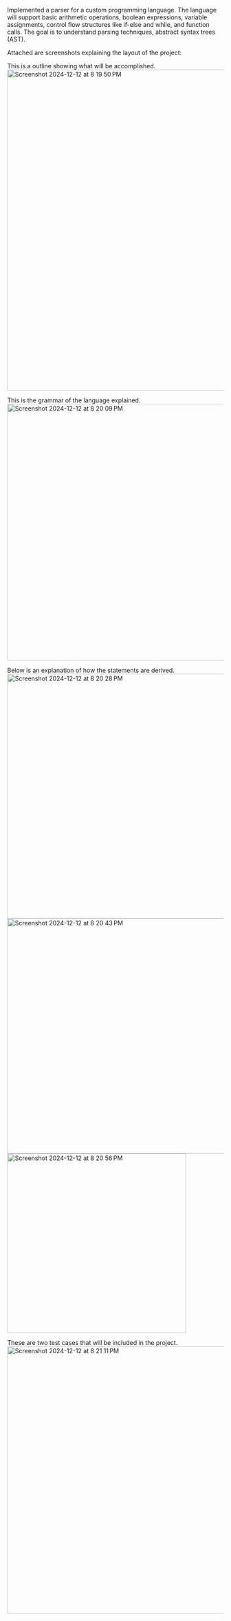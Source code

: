 Implemented a parser for a custom programming language. The language will support basic arithmetic operations, boolean expressions, variable assignments, control flow structures like if-else and while, and function calls. The goal is to understand parsing techniques, abstract syntax trees (AST).

Attached are screenshots explaining the layout of the project:

This is a outline showing what will be accomplished.
<img width="744" alt="Screenshot 2024-12-12 at 8 19 50 PM" src="https://github.com/user-attachments/assets/15fb56f3-0fba-4ce5-adc5-43d4998118a0" />


This is the grammar of the language explained.
<img width="595" alt="Screenshot 2024-12-12 at 8 20 09 PM" src="https://github.com/user-attachments/assets/a07c9b2b-a5f0-4d7a-b984-87b9c3f404f0" />



Below is an explanation of how the statements are derived.
<img width="567" alt="Screenshot 2024-12-12 at 8 20 28 PM" src="https://github.com/user-attachments/assets/4e95d8fd-9671-48d8-920f-bd58cc3d2c52" />
<img width="545" alt="Screenshot 2024-12-12 at 8 20 43 PM" src="https://github.com/user-attachments/assets/b6732c9e-ba50-4bac-86b4-1958aaff46c0" />
<img width="416" alt="Screenshot 2024-12-12 at 8 20 56 PM" src="https://github.com/user-attachments/assets/6fbff27c-9e39-46ae-a5dd-404f4c63076c" />




These are two test cases that will be included in the project.
<img width="620" alt="Screenshot 2024-12-12 at 8 21 11 PM" src="https://github.com/user-attachments/assets/108c6451-7b61-47fd-b92b-969e7e028938" />

